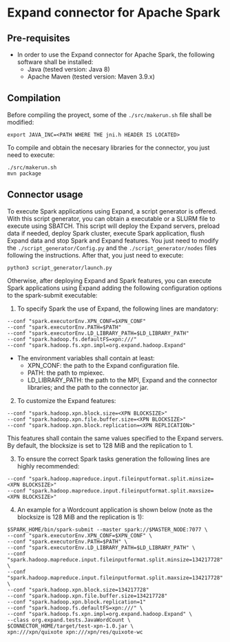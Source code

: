 # Expand connector for Apache Spark



## Pre-requisites

- In order to use the Expand connector for Apache Spark, the following software shall be installed:
  - Java (tested version: Java 8)
  - Apache Maven (tested version: Maven 3.9.x)

## Compilation

Before compiling the proyect, some of the `./src/makerun.sh` file shall be modified:

```
export JAVA_INC=<PATH WHERE THE jni.h HEADER IS LOCATED>
```

To compile and obtain the necesary libraries for the connector, you just need to execute:

```
./src/makerun.sh
mvn package
```

## Connector usage

To execute Spark applications using Expand, a script generator is offered. With this script generator, you can obtain a executable or a SLURM file to execute using SBATCH. This script will deploy the Expand servers, preload data if needed, deploy Spark cluster, execute Spark application, flush Expand data and stop Spark and Expand features. You just need to modify the `./script_generator/Config.py` and the `./script_generator/nodes` files following the instructions. After that, you just need to execute:
```
python3 script_generator/launch.py
```

Otherwise, after deploying Expand and Spark features, you can execute Spark applications using Expand adding the following configuration options to the spark-submit executable:
1. To specify Spark the use of Expand, the following lines are mandatory:
```
--conf "spark.executorEnv.XPN_CONF=$XPN_CONF"
--conf "spark.executorEnv.PATH=$PATH"
--conf "spark.executorEnv.LD_LIBRARY_PATH=$LD_LIBRARY_PATH"
--conf "spark.hadoop.fs.defaultFS=xpn:///"
--conf "spark.hadoop.fs.xpn.impl=org.expand.hadoop.Expand"
```
- The environment variables shall contain at least:
  - XPN_CONF: the path to the Expand configuration file.
  - PATH: the path to mpiexec.
  - LD_LIBRARY_PATH: the path to the MPI, Expand and the connector libraries; and the path to the connector jar.

2. To customize the Expand features:
```
--conf "spark.hadoop.xpn.block.size=<XPN BLOCKSIZE>"
--conf "spark.hadoop.xpn.file.buffer.size=<XPN BLOCKSIZE>"
--conf "spark.hadoop.xpn.block.replication=<XPN REPLICATION>"
```
This features shall contain the same values specified to the Expand servers. By default, the blocksize is set to 128 MiB and the replication to 1.

3. To ensure the correct Spark tasks generation the following lines are highly recommended:
```
--conf "spark.hadoop.mapreduce.input.fileinputformat.split.minsize=<XPN BLOCKSIZE>"
--conf "spark.hadoop.mapreduce.input.fileinputformat.split.maxsize=<XPN BLOCKSIZE>"
```

4. An example for a Wordcount application is shown below (note as the blocksize is 128 MiB and the replication is 1):
```
$SPARK_HOME/bin/spark-submit --master spark://$MASTER_NODE:7077 \
--conf "spark.executorEnv.XPN_CONF=$XPN_CONF" \
--conf "spark.executorEnv.PATH=$PATH" \
--conf "spark.executorEnv.LD_LIBRARY_PATH=$LD_LIBRARY_PATH" \
--conf "spark.hadoop.mapreduce.input.fileinputformat.split.minsize=134217728" \
--conf "spark.hadoop.mapreduce.input.fileinputformat.split.maxsize=134217728" \
--conf "spark.hadoop.xpn.block.size=134217728"
--conf "spark.hadoop.xpn.file.buffer.size=134217728"
--conf "spark.hadoop.xpn.block.replication=1"
--conf "spark.hadoop.fs.defaultFS=xpn:///" \
--conf "spark.hadoop.fs.xpn.impl=org.expand.hadoop.Expand" \
--class org.expand.tests.JavaWordCount \
$CONNECTOR_HOME/target/test-xpn-1.0.jar \
xpn:///xpn/quixote xpn:///xpn/res/quixote-wc
```
